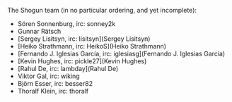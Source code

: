 The Shogun team (in no particular ordering, and yet incomplete):
 * Sören Sonnenburg, irc: sonney2k
 * Gunnar Rätsch
 * [Sergey Lisitsyn, irc: lisitsyn](Sergey Lisitsyn)
 * [Heiko Strathmann, irc: HeikoS](Heiko Strathmann)
 * [Fernando J. Iglesias García, irc: iglesiasg](Fernando J. Iglesias García)
 * [Kevin Hughes, irc: pickle27](Kevin Hughes)
 * [Rahul De, irc: lambday](Rahul De)
 * Viktor Gal, irc: wiking
 * Björn Esser, irc: besser82
 * Thoralf Klein, irc: thoralf

